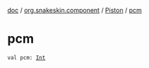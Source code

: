 [doc](../../index.md) / [org.snakeskin.component](../index.md) / [Piston](index.md) / [pcm](./pcm.md)

# pcm

`val pcm: `[`Int`](https://kotlinlang.org/api/latest/jvm/stdlib/kotlin/-int/index.html)